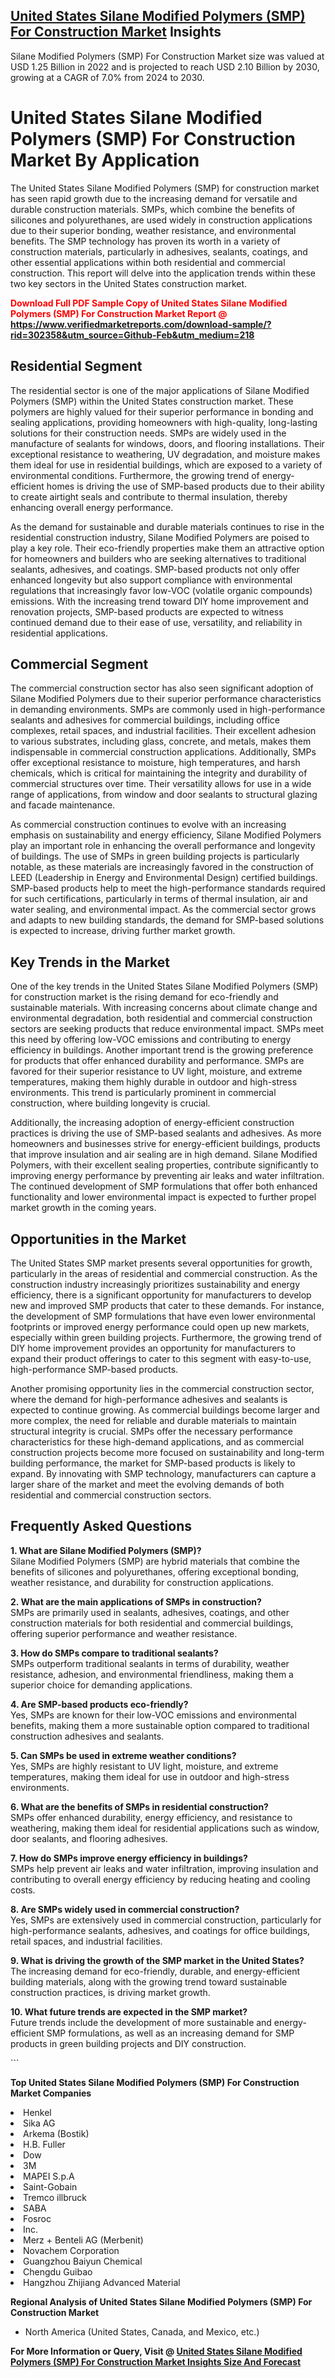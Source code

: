 <h2><a href="https://www.verifiedmarketreports.com/download-sample/?rid=302358&amp;utm_source=Github-Feb&amp;utm_medium=218" target="_blank">United States Silane Modified Polymers (SMP) For Construction Market</a> Insights</h2><p>Silane Modified Polymers (SMP) For Construction Market size was valued at USD 1.25 Billion in 2022 and is projected to reach USD 2.10 Billion by 2030, growing at a CAGR of 7.0% from 2024 to 2030.</p><p> <h1>United States Silane Modified Polymers (SMP) For Construction Market By Application</h1> <p>The United States Silane Modified Polymers (SMP) for construction market has seen rapid growth due to the increasing demand for versatile and durable construction materials. SMPs, which combine the benefits of silicones and polyurethanes, are used widely in construction applications due to their superior bonding, weather resistance, and environmental benefits. The SMP technology has proven its worth in a variety of construction materials, particularly in adhesives, sealants, coatings, and other essential applications within both residential and commercial construction. This report will delve into the application trends within these two key sectors in the United States construction market. <strong><p><span class=""><span style="color: #ff0000;"><strong>Download Full PDF Sample Copy of United States Silane Modified Polymers (SMP) For Construction Market Report</strong> @ </span><a href="https://www.verifiedmarketreports.com/download-sample/?rid=302358&amp;utm_source=Github-Feb&amp;utm_medium=218" target="_blank">https://www.verifiedmarketreports.com/download-sample/?rid=302358&amp;utm_source=Github-Feb&amp;utm_medium=218</a></span></p></strong></p> <h2>Residential Segment</h2> <p>The residential sector is one of the major applications of Silane Modified Polymers (SMP) within the United States construction market. These polymers are highly valued for their superior performance in bonding and sealing applications, providing homeowners with high-quality, long-lasting solutions for their construction needs. SMPs are widely used in the manufacture of sealants for windows, doors, and flooring installations. Their exceptional resistance to weathering, UV degradation, and moisture makes them ideal for use in residential buildings, which are exposed to a variety of environmental conditions. Furthermore, the growing trend of energy-efficient homes is driving the use of SMP-based products due to their ability to create airtight seals and contribute to thermal insulation, thereby enhancing overall energy performance. <p>As the demand for sustainable and durable materials continues to rise in the residential construction industry, Silane Modified Polymers are poised to play a key role. Their eco-friendly properties make them an attractive option for homeowners and builders who are seeking alternatives to traditional sealants, adhesives, and coatings. SMP-based products not only offer enhanced longevity but also support compliance with environmental regulations that increasingly favor low-VOC (volatile organic compounds) emissions. With the increasing trend toward DIY home improvement and renovation projects, SMP-based products are expected to witness continued demand due to their ease of use, versatility, and reliability in residential applications.</p> <h2>Commercial Segment</h2> <p>The commercial construction sector has also seen significant adoption of Silane Modified Polymers due to their superior performance characteristics in demanding environments. SMPs are commonly used in high-performance sealants and adhesives for commercial buildings, including office complexes, retail spaces, and industrial facilities. Their excellent adhesion to various substrates, including glass, concrete, and metals, makes them indispensable in commercial construction applications. Additionally, SMPs offer exceptional resistance to moisture, high temperatures, and harsh chemicals, which is critical for maintaining the integrity and durability of commercial structures over time. Their versatility allows for use in a wide range of applications, from window and door sealants to structural glazing and facade maintenance. <p>As commercial construction continues to evolve with an increasing emphasis on sustainability and energy efficiency, Silane Modified Polymers play an important role in enhancing the overall performance and longevity of buildings. The use of SMPs in green building projects is particularly notable, as these materials are increasingly favored in the construction of LEED (Leadership in Energy and Environmental Design) certified buildings. SMP-based products help to meet the high-performance standards required for such certifications, particularly in terms of thermal insulation, air and water sealing, and environmental impact. As the commercial sector grows and adapts to new building standards, the demand for SMP-based solutions is expected to increase, driving further market growth.</p> <h2>Key Trends in the Market</h2> <p>One of the key trends in the United States Silane Modified Polymers (SMP) for construction market is the rising demand for eco-friendly and sustainable materials. With increasing concerns about climate change and environmental degradation, both residential and commercial construction sectors are seeking products that reduce environmental impact. SMPs meet this need by offering low-VOC emissions and contributing to energy efficiency in buildings. Another important trend is the growing preference for products that offer enhanced durability and performance. SMPs are favored for their superior resistance to UV light, moisture, and extreme temperatures, making them highly durable in outdoor and high-stress environments. This trend is particularly prominent in commercial construction, where building longevity is crucial.</p> <p>Additionally, the increasing adoption of energy-efficient construction practices is driving the use of SMP-based sealants and adhesives. As more homeowners and businesses strive for energy-efficient buildings, products that improve insulation and air sealing are in high demand. Silane Modified Polymers, with their excellent sealing properties, contribute significantly to improving energy performance by preventing air leaks and water infiltration. The continued development of SMP formulations that offer both enhanced functionality and lower environmental impact is expected to further propel market growth in the coming years.</p> <h2>Opportunities in the Market</h2> <p>The United States SMP market presents several opportunities for growth, particularly in the areas of residential and commercial construction. As the construction industry increasingly prioritizes sustainability and energy efficiency, there is a significant opportunity for manufacturers to develop new and improved SMP products that cater to these demands. For instance, the development of SMP formulations that have even lower environmental footprints or improved energy performance could open up new markets, especially within green building projects. Furthermore, the growing trend of DIY home improvement provides an opportunity for manufacturers to expand their product offerings to cater to this segment with easy-to-use, high-performance SMP-based products.</p> <p>Another promising opportunity lies in the commercial construction sector, where the demand for high-performance adhesives and sealants is expected to continue growing. As commercial buildings become larger and more complex, the need for reliable and durable materials to maintain structural integrity is crucial. SMPs offer the necessary performance characteristics for these high-demand applications, and as commercial construction projects become more focused on sustainability and long-term building performance, the market for SMP-based products is likely to expand. By innovating with SMP technology, manufacturers can capture a larger share of the market and meet the evolving demands of both residential and commercial construction sectors.</p> <h2>Frequently Asked Questions</h2> <p><strong>1. What are Silane Modified Polymers (SMP)?</strong><br>Silane Modified Polymers (SMP) are hybrid materials that combine the benefits of silicones and polyurethanes, offering exceptional bonding, weather resistance, and durability for construction applications.</p> <p><strong>2. What are the main applications of SMPs in construction?</strong><br>SMPs are primarily used in sealants, adhesives, coatings, and other construction materials for both residential and commercial buildings, offering superior performance and weather resistance.</p> <p><strong>3. How do SMPs compare to traditional sealants?</strong><br>SMPs outperform traditional sealants in terms of durability, weather resistance, adhesion, and environmental friendliness, making them a superior choice for demanding applications.</p> <p><strong>4. Are SMP-based products eco-friendly?</strong><br>Yes, SMPs are known for their low-VOC emissions and environmental benefits, making them a more sustainable option compared to traditional construction adhesives and sealants.</p> <p><strong>5. Can SMPs be used in extreme weather conditions?</strong><br>Yes, SMPs are highly resistant to UV light, moisture, and extreme temperatures, making them ideal for use in outdoor and high-stress environments.</p> <p><strong>6. What are the benefits of SMPs in residential construction?</strong><br>SMPs offer enhanced durability, energy efficiency, and resistance to weathering, making them ideal for residential applications such as window, door sealants, and flooring adhesives.</p> <p><strong>7. How do SMPs improve energy efficiency in buildings?</strong><br>SMPs help prevent air leaks and water infiltration, improving insulation and contributing to overall energy efficiency by reducing heating and cooling costs.</p> <p><strong>8. Are SMPs widely used in commercial construction?</strong><br>Yes, SMPs are extensively used in commercial construction, particularly for high-performance sealants, adhesives, and coatings for office buildings, retail spaces, and industrial facilities.</p> <p><strong>9. What is driving the growth of the SMP market in the United States?</strong><br>The increasing demand for eco-friendly, durable, and energy-efficient building materials, along with the growing trend toward sustainable construction practices, is driving market growth.</p> <p><strong>10. What future trends are expected in the SMP market?</strong><br>Future trends include the development of more sustainable and energy-efficient SMP formulations, as well as an increasing demand for SMP products in green building projects and DIY construction.</p> ```</p><p><strong>Top United States Silane Modified Polymers (SMP) For Construction Market Companies</strong></p><div data-test-id=""><p><li>Henkel</li><li> Sika AG</li><li> Arkema (Bostik)</li><li> H.B. Fuller</li><li> Dow</li><li> 3M</li><li> MAPEI S.p.A</li><li> Saint-Gobain</li><li> Tremco illbruck</li><li> SABA</li><li> Fosroc</li><li> Inc.</li><li> Merz + Benteli AG (Merbenit)</li><li> Novachem Corporation</li><li> Guangzhou Baiyun Chemical</li><li> Chengdu Guibao</li><li> Hangzhou Zhijiang Advanced Material</li></p><div><strong>Regional Analysis of&nbsp;United States Silane Modified Polymers (SMP) For Construction Market</strong></div><ul><li dir="ltr"><p dir="ltr">North America&nbsp;(United States, Canada, and Mexico, etc.)</p></li></ul><p><strong>For More Information or Query, Visit @&nbsp;</strong><strong><a href="https://www.verifiedmarketreports.com/product/silane-modified-polymers-smp-for-construction-market/?utm_source=Github-Feb&amp;utm_medium=218" target="_blank">United States Silane Modified Polymers (SMP) For Construction Market Insights Size And Forecast</a></strong></p></div>

